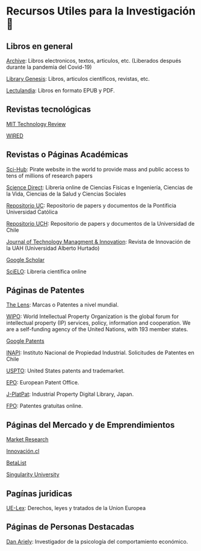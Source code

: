 # Recursos Utiles para la Investigación  🔎

## Libros en general  
[Archive](https://archive.org/details/texts?&sort=-downloads&page=2):
Libros electronicos, textos, articulos, etc. (Liberados después durante la pandemia del Covid-19)

[Library Genesis](http://gen.lib.rus.ec): 
Libros, articulos científicos, revistas, etc. 


[Lectulandia](https://www.lectulandia.co):
Libros en formato EPUB y PDF.


## Revistas tecnológicas
[MIT Technology Review](https://www.technologyreview.com/)


[WIRED](https://www.wired.com/)


## Revistas o Páginas Académicas

[Sci-Hub](https://sci-hub.se):
Pirate website in the world to provide mass and public access to tens of millions of research papers

[Science Direct](https://www.sciencedirect.com): 
Libreria online de Ciencias Físicas e Ingeniería, Ciencias de la Vida, Ciencias de la Salud y Ciencias Sociales

[Repositorio UC](https://repositorio.uc.cl):
Repositorio de papers y documentos de la Pontificia Universidad Católica

[Repositorio UCH](http://repositorio.uchile.cl):
Repositorio de papers y documentos de la Universidad de Chile

[Journal of Technology Managment & Innovation](https://www.jotmi.org/index.php/GT/index):
Revista de Innovación de la UAH (Universidad Alberto Hurtado)

[Google Scholar](https://scholar.google.com)


[SciELO](https://scielo.org/es/): 
Libreria científica online


## Páginas de Patentes

[The Lens](https://www.lens.org): 
Marcas o Patentes a nivel mundial.

[WIPO](https://www.wipo.int/portal/en/index.html):
World Intellectual Property Organization is the global forum for intellectual property (IP) services, policy, information and cooperation. We are a self-funding agency of the United Nations, with 193 member states.

[Google Patents](https://patents.google.com)

[INAPI](https://www.inapi.cl): 
Instituto Nacional de Propiedad Industrial. Solicitudes de Patentes en Chile

[USPTO](https://www.uspto.gov):
United States patents and trademarket.

[EPO](https://worldwide.espacenet.com/?locale=en_EP):
European Patent Office.

[J-PlatPat](https://www.j-platpat.inpit.go.jp):
Industrial Property Digital Library, Japan.

[FPO](http://www.freepatentsonline.com):
Patentes gratuitas online.

## Páginas del Mercado y de Emprendimientos

[Market Research](https://www.marketresearch.com)

[Innovación.cl](http://www.innovacion.cl)

[BetaList](https://betalist.com)

[Singularity University](https://su.org)


## Pagínas juridicas

[UE-Lex](https://eur-lex.europa.eu/homepage.html?locale=es):
Derechos, leyes y tratados de la Union Europea


## Páginas de Personas Destacadas

[Dan Ariely](http://danariely.com/):
Investigador de la psicología del comportamiento económico.
